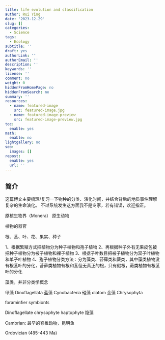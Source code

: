```yaml
---
title: life evolution and classification
author: Rui Ying
date: '2023-12-29'
slug: []
categories:
  - Science
tags:
  - Ecology
subtitle: ''
draft: yes
authorLink: ''
authorEmail: ''
description: ''
keywords: ''
license: ''
comment: no
weight: 0
hiddenFromHomePage: no
hiddenFromSearch: no
summary: ''
resources:
  - name: featured-image
    src: featured-image.jpg
  - name: featured-image-preview
    src: featured-image-preview.jpg
toc:
  enable: yes
math:
  enable: no
lightgallery: no
seo:
  images: []
repost:
  enable: yes
  url: ''
---
```



## 简介
这篇博文主要梳理/复习一下物种的分类、演化时间，并结合背后的地质事件理解复杂的生命演化。
不过系统发生这方面我不是专家，若有错误，欢迎指正。

原核生物界（Monera）
原生动物

植物的器官

根、茎、叶、花、果实、种子

1、根据繁殖方式把植物分为种子植物和孢子植物
2、再根据种子外有无果皮包被把种子植物分为被子植物和裸子植物
3、根据子叶数目把被子植物分为双子叶植物和单子叶植物
4、孢子植物分类方法：分为藻类、苔藓类和蕨类，其中藻类植物没有根茎叶的分化，苔藓类植物有根和茎但无真正的根，只有假根，蕨类植物有根茎叶的分化


藻类，并非分类学概念

甲藻 Dinoflagellata
蓝藻 Cynobacteria
硅藻 diatom
金藻 Chrysophyta


foraminfier symbionts

Dinoflagellate 
chrysophyte
haptophyte 隐藻

Cambrian:
最早的脊椎动物，昆明鱼

Ordovician (485-443 Ma)

